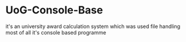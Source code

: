 # UoG-Console-Base
it's an university award calculation system which was used file handling most of all it's console based programme 
